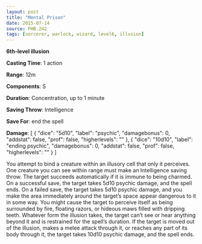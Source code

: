 ```yaml
---
layout: post
title: "Mental Prison"
date: 2015-07-14
source: PHB.242
tags: [sorcerer, warlock, wizard, level6, illusion]
---
```


**6th-level illusion**

**Casting Time**: 1 action

**Range**: 12m

**Components**: S

**Duration**: Concentration, up to 1 minute

**Saving Throw**: Intelligence

**Save For**: end the spell

**Damage**: [ { "dice": "5d10", "label": "psychic", "damagebonus": 0, "addstat": false, "prof": false, "higherlevels": "" }, { "dice": "10d10", "label": "ending psychic", "damagebonus": 0, "addstat": false, "prof": false, "higherlevels": "" } ]

You attempt to bind a creature within an illusory cell that only it perceives. One creature you can see within range must make an Intelligence saving throw. The target succeeds automatically if it is immune to being charmed. On a successful save, the target takes 5d10 psychic damage, and the spell ends. On a failed save, the target takes 5d10 psychic damage, and you make the area immediately around the target’s space appear dangerous to it in some way. You might cause the target to perceive itself as being surrounded by fire, floating razors, or hideous maws filled with dripping teeth. Whatever form the illusion takes, the target can’t see or hear anything beyond it and is restrained for the spell’s duration. If the target is moved out of the illusion, makes a melee attack through it, or reaches any part of its body through it, the target takes 10d10 psychic damage, and the spell ends.